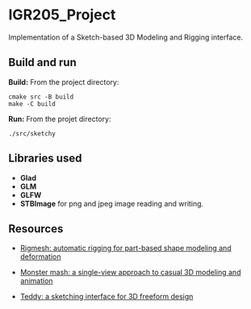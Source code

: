 # IGR205_Project

Implementation of a Sketch-based 3D Modeling and Rigging interface.

## Build and run

**Build:**
From the project directory:
```
cmake src -B build
make -C build
```

**Run:**
From the projet directory:
```
./src/sketchy
```

## Libraries used
* **Glad**
* **GLM**
* **GLFW**
* **STBImage** for png and jpeg image reading and writing.

## Resources

- [Rigmesh: automatic rigging for part-based shape modeling and
deformation](https://dl.acm.org/doi/pdf/10.1145/2366145.2366217)

- [Monster mash: a single-view approach to casual 3D modeling and
animation](https://dl.acm.org/doi/pdf/10.1145/3414685.3417805)

- [Teddy: a sketching interface for
3D freeform design](https://www.cs.toronto.edu/~jacobson/seminar/igarashi-et-al-1999.pdf)

